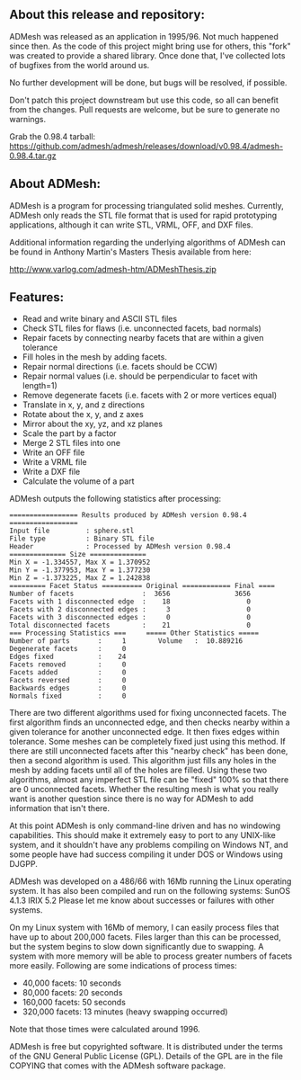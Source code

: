 About this release and repository:
----------------------------------

ADMesh was released as an application in 1995/96. Not much happened since then.
As the code of this project might bring use for others, this "fork" was created
to provide a shared library. Once done that, I've collected lots of bugfixes
from the world around us.

No further development will be done, but bugs will be resolved, if possible.

Don't patch this project downstream but use this code, so all can benefit from
the changes. Pull requests are welcome, but be sure to generate no warnings.

Grab the 0.98.4 tarball:
https://github.com/admesh/admesh/releases/download/v0.98.4/admesh-0.98.4.tar.gz

About ADMesh:
-------------

ADMesh is a program for processing triangulated solid meshes. Currently,
ADMesh only reads the STL file format that is used for rapid prototyping
applications, although it can write STL, VRML, OFF, and DXF files.

Additional information regarding the underlying algorithms of ADMesh
can be found in Anthony Martin's Masters Thesis available from here:

http://www.varlog.com/admesh-htm/ADMeshThesis.zip

Features:
---------

 * Read and write binary and ASCII STL files
 * Check STL files for flaws (i.e. unconnected facets, bad normals)
 * Repair facets by connecting nearby facets that are within a given tolerance
 * Fill holes in the mesh by adding facets.
 * Repair normal directions (i.e. facets should be CCW)
 * Repair normal values (i.e. should be perpendicular to facet with length=1)
 * Remove degenerate facets (i.e. facets with 2 or more vertices equal)
 * Translate in x, y, and z directions
 * Rotate about the x, y, and z axes
 * Mirror about the xy, yz, and xz planes
 * Scale the part by a factor
 * Merge 2 STL files into one
 * Write an OFF file 
 * Write a VRML file 
 * Write a DXF file 
 * Calculate the volume of a part

ADMesh outputs the following statistics after processing:

````
================= Results produced by ADMesh version 0.98.4 =================
Input file         : sphere.stl
File type          : Binary STL file
Header             : Processed by ADMesh version 0.98.4
============== Size ==============
Min X = -1.334557, Max X = 1.370952
Min Y = -1.377953, Max Y = 1.377230
Min Z = -1.373225, Max Z = 1.242838
========= Facet Status ========== Original ============ Final ====
Number of facets                 :  3656                3656
Facets with 1 disconnected edge  :    18                   0
Facets with 2 disconnected edges :     3                   0
Facets with 3 disconnected edges :     0                   0
Total disconnected facets        :    21                   0
=== Processing Statistics ===     ===== Other Statistics =====
Number of parts       :     1        Volume   :  10.889216
Degenerate facets     :     0
Edges fixed           :    24
Facets removed        :     0
Facets added          :     0
Facets reversed       :     0
Backwards edges       :     0
Normals fixed         :     0
````

There are two different algorithms used for fixing unconnected facets.  The
first algorithm finds an unconnected edge, and then checks nearby within a
given tolerance for another unconnected edge.  It then fixes edges within
tolerance.  Some meshes can be completely fixed just using this method.  If
there are still unconnected facets after this "nearby check" has been done,
then a second algorithm is used.  This algorithm just fills any holes in the
mesh by adding facets until all of the holes are filled.  Using these two
algorithms, almost any imperfect STL file can be "fixed" 100% so that there
are 0 unconnected facets.  Whether the resulting mesh is what you really
want is another question since there is no way for ADMesh to add information
that isn't there.

At this point ADMesh is only command-line driven and has no windowing
capabilities.  This should make it extremely easy to port to any UNIX-like
system, and it shouldn't have any problems compiling on Windows NT, and some
people have had success compiling it under DOS or Windows using DJGPP.

ADMesh was developed on a 486/66 with 16Mb running the Linux operating system.
It has also been compiled and run on the following systems:
SunOS 4.1.3
IRIX  5.2
Please let me know about successes or failures with other systems.

On my Linux system with 16Mb of memory, I can easily process files that have
up to about 200,000 facets.  Files larger than this can be processed, but
the system begins to slow down significantly due to swapping.  A system with
more memory will be able to process greater numbers of facets more easily.
Following are some indications of process times:

 * 40,000  facets: 10 seconds
 * 80,000  facets: 20 seconds
 * 160,000 facets: 50 seconds
 * 320,000 facets: 13 minutes (heavy swapping occurred)

Note that those times were calculated around 1996.

ADMesh is free but copyrighted software.  It is distributed under the terms
of the GNU General Public License (GPL). Details of the GPL are in the file
COPYING that comes with the ADMesh software package.
